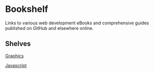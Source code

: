 # Bookshelf
Links to various web development eBooks and comprehensive guides published on GitHub and elsewhere online.

## Shelves

[Graphics](https://github.com/davetgreen/Bookshelf/blob/master/graphics.md)

[Javascript](https://github.com/davetgreen/Bookshelf/blob/master/javascript.md)
